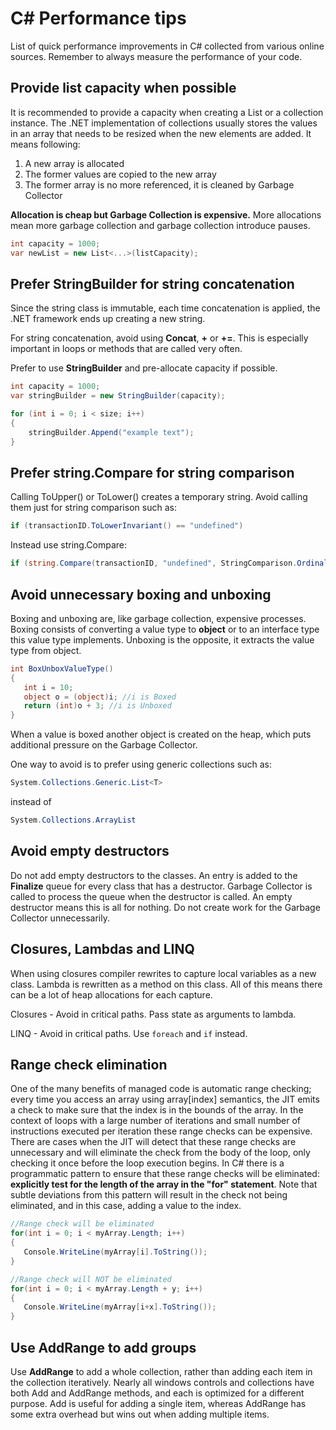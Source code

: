 # C# Performance tips

List of quick performance improvements in C# collected from various online sources. Remember to always measure the performance of your code.

## Provide list capacity when possible

It is recommended to provide a capacity when creating a List or a collection instance. The .NET implementation of collections usually stores the values in an array that needs to be resized when the new elements are added. It means following:

1. A new array is allocated
2. The former values are copied to the new array
3. The former array is no more referenced, it is cleaned by Garbage Collector

**Allocation is cheap but Garbage Collection is expensive.**
More allocations mean more garbage collection and garbage collection introduce pauses.

```csharp
int capacity = 1000;
var newList = new List<...>(listCapacity);
```

## Prefer StringBuilder for string concatenation

Since the string class is immutable, each time concatenation is applied, the .NET framework ends up creating a new string.

For string concatenation, avoid using **Concat**, **+** or **+=**. This is especially important in loops or methods that are called very often.

Prefer to use **StringBuilder** and pre-allocate capacity if possible.

```csharp
int capacity = 1000;
var stringBuilder = new StringBuilder(capacity);

for (int i = 0; i < size; i++)
{
    stringBuilder.Append("example text");
}
```

## Prefer string.Compare for string comparison

Calling ToUpper() or ToLower() creates a temporary string. Avoid calling them just for string comparison such as:

```csharp
if (transactionID.ToLowerInvariant() == "undefined")
```

Instead use string.Compare:

```csharp
if (string.Compare(transactionID, "undefined", StringComparison.OrdinalIgnoreCase) == 0)
```

## Avoid unnecessary boxing and unboxing

Boxing and unboxing are, like garbage collection, expensive processes. Boxing consists of converting a value type to **object** or to an interface type this value type implements. Unboxing is the opposite, it extracts the value type from object.

```csharp
int BoxUnboxValueType()
{
   int i = 10;
   object o = (object)i; //i is Boxed
   return (int)o + 3; //i is Unboxed
}
```

When a value is boxed another object is created on the heap, which puts additional pressure on the Garbage Collector.

One way to avoid is to prefer using generic collections such as:

```csharp
System.Collections.Generic.List<T>
```

instead of

```csharp
System.Collections.ArrayList
```

## Avoid empty destructors

Do not add empty destructors to the classes. An entry is added to the **Finalize** queue for every class that has a destructor. Garbage Collector is called to process the queue when the destructor is called. An empty destructor means this is all for nothing. Do not create work for the Garbage Collector unnecessarily.

## Closures, Lambdas and LINQ

When using closures compiler rewrites to capture local variables as a new class. Lambda is rewritten as a method on this class. All of this means there can be a lot of heap allocations for each capture.

Closures - Avoid in critical paths. Pass state as arguments to lambda.

LINQ - Avoid in critical paths. Use ```foreach``` and ```if``` instead.

## Range check elimination

One of the many benefits of managed code is automatic range checking; every time you access an array using array[index] semantics, the JIT emits a check to make sure that the index is in the bounds of the array. In the context of loops with a large number of iterations and small number of instructions executed per iteration these range checks can be expensive. There are cases when the JIT will detect that these range checks are unnecessary and will eliminate the check from the body of the loop, only checking it once before the loop execution begins. In C# there is a programmatic pattern to ensure that these range checks will be eliminated: **explicitly test for the length of the array in the "for" statement**. Note that subtle deviations from this pattern will result in the check not being eliminated, and in this case, adding a value to the index.

```csharp
//Range check will be eliminated
for(int i = 0; i < myArray.Length; i++) 
{
   Console.WriteLine(myArray[i].ToString());
}

//Range check will NOT be eliminated
for(int i = 0; i < myArray.Length + y; i++) 
{ 
   Console.WriteLine(myArray[i+x].ToString());
}
```

## Use AddRange to add groups

Use **AddRange** to add a whole collection, rather than adding each item in the collection iteratively. Nearly all windows controls and collections have both Add and AddRange methods, and each is optimized for a different purpose. Add is useful for adding a single item, whereas AddRange has some extra overhead but wins out when adding multiple items.


